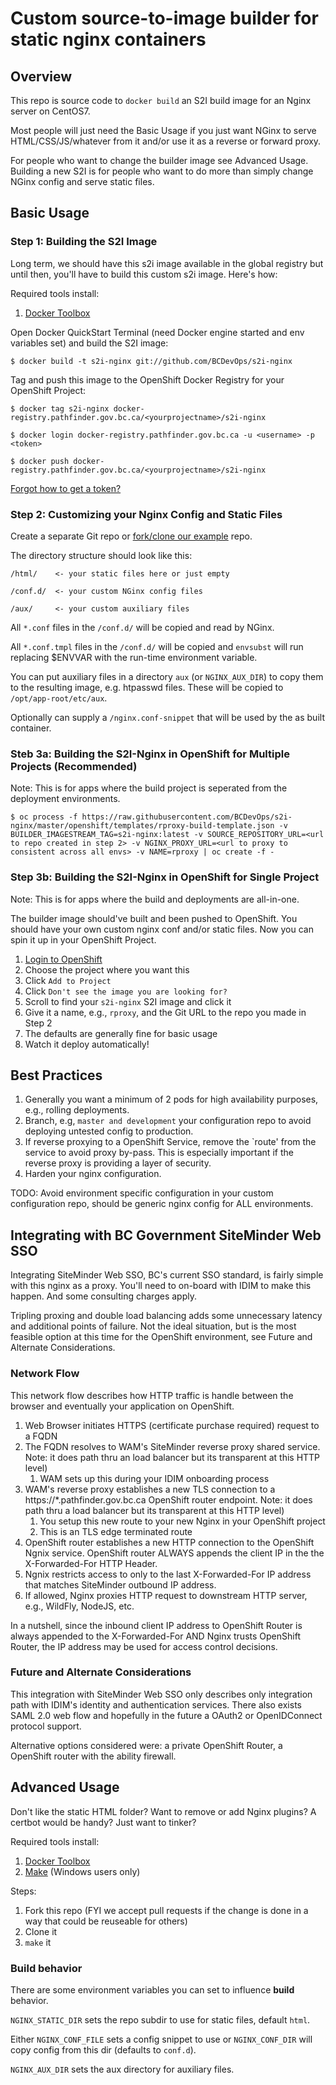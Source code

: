 # Custom source-to-image builder for static nginx containers

## Overview
This repo is source code to `docker build` an S2I build image for an Nginx server 
on CentOS7.  

Most people will just need the Basic Usage if you just want NGinx to serve 
HTML/CSS/JS/whatever from it and/or use it as a reverse or forward proxy.

For people who want to change the builder image see Advanced Usage.  Building a 
new S2I is for people who want to do more than simply change NGinx config and
serve static files.

## Basic Usage

### Step 1: Building the S2I Image

Long term, we should have this s2i image available in the global registry 
but until then, you'll have to build this custom s2i image.  Here's how:

Required tools install:

1. [Docker Toolbox](https://www.docker.com/products/docker-toolbox)

Open Docker QuickStart Terminal (need Docker engine started and env variables set) and
build the S2I image:

`$ docker build -t s2i-nginx git://github.com/BCDevOps/s2i-nginx`

Tag and push this image to the OpenShift Docker Registry for your OpenShift Project:

`$ docker tag s2i-nginx docker-registry.pathfinder.gov.bc.ca/<yourprojectname>/s2i-nginx`

`$ docker login docker-registry.pathfinder.gov.bc.ca -u <username> -p <token>`

`$ docker push docker-registry.pathfinder.gov.bc.ca/<yourprojectname>/s2i-nginx`

[Forgot how to get a token?](https://console.pathfinder.gov.bc.ca:8443/console/command-line)

### Step 2: Customizing your Nginx Config and Static Files

Create a separate Git repo or [fork/clone our example](https://github.com/BCDevOps/s2i-nginx-example) repo.

The directory structure should look like this:

`/html/    <- your static files here or just empty`

`/conf.d/  <- your custom NGinx config files`

`/aux/     <- your custom auxiliary files`

All `*.conf` files in the `/conf.d/` will be copied and read by NGinx.  

All `*.conf.tmpl` files in the `/conf.d/` will be copied and `envsubst` will run replacing $ENVVAR with the run-time environment variable.

You can put auxiliary files in a directory `aux` (or `NGINX_AUX_DIR`) to copy
them to the resulting image, e.g. htpasswd files.  These will be copied to `/opt/app-root/etc/aux`.

Optionally can supply a `/nginx.conf-snippet` that will be used by the as built container.

### Steb 3a: Building the S2I-Nginx in OpenShift for Multiple Projects (Recommended)
Note: This is for apps where the build project is seperated from the deployment environments.

`$ oc process -f https://raw.githubusercontent.com/BCDevOps/s2i-nginx/master/openshift/templates/rproxy-build-template.json -v BUILDER_IMAGESTREAM_TAG=s2i-nginx:latest -v SOURCE_REPOSITORY_URL=<url to repo created in step 2> -v NGINX_PROXY_URL=<url to proxy to consistent across all envs> -v NAME=rproxy | oc create -f -`

### Step 3b: Building the S2I-Nginx in OpenShift for Single Project
Note: This is for apps where the build and deployments are all-in-one.

The builder image should've built and been pushed to OpenShift.  You should have your own custom nginx conf and/or static files.  Now you can spin it up in your OpenShift Project.

1. [Login to OpenShift](https://console.pathfinder.gov.bc.ca:8443/console/)
2. Choose the project where you want this
3. Click `Add to Project`
4. Click `Don't see the image you are looking for?`
5. Scroll to find your `s2i-nginx` S2I image and click it
6. Give it a name, e.g., `rproxy`, and the Git URL to the repo you made in Step 2
7. The defaults are generally fine for basic usage
8. Watch it deploy automatically!

## Best Practices

1. Generally you want a minimum of 2 pods for high availability purposes, e.g., rolling deployments.
2. Branch, e.g, `master and development` your configuration repo to avoid deploying untested config to production.  
3. If reverse proxying to a OpenShift Service, remove the `route' from the service to avoid proxy by-pass.  This is especially important if the reverse proxy is providing a layer of security.
4. Harden your nginx configuration.   

TODO: Avoid environment specific configuration in your custom configuration repo, should be generic nginx config for ALL environments.

## Integrating with BC Government SiteMinder Web SSO

Integrating SiteMinder Web SSO, BC's current SSO standard, is fairly simple with this nginx as a proxy.  You'll need to on-board with IDIM to make this happen.  And some consulting charges apply.  

Tripling proxing and double load balancing adds some unnecessary latency and additional points of failure.  Not the ideal situation, but is the most feasible option at this time for the OpenShift environment, see Future and Alternate Considerations.  

### Network Flow  

This network flow describes how HTTP traffic is handle between the browser and eventually
your application on OpenShift.

1. Web Browser initiates HTTPS (certificate purchase required) request to a FQDN 
2. The FQDN resolves to WAM's SiteMinder reverse proxy shared service.  Note: it does path thru an load balancer but its  transparent at this HTTP level)
	1. WAM sets up this during your IDIM onboarding process
3. WAM's reverse proxy establishes a new TLS connection to a https://*.pathfinder.gov.bc.ca OpenShift router endpoint.  Note: it does path thru a load balancer but its  transparent at this HTTP level)
	1. You setup this new route to your new Nginx in your OpenShift project
	2. This is an TLS edge terminated route
4. OpenShift router establishes a new HTTP connection to the OpenShift Ngnix service. OpenShift router ALWAYS appends the client IP in the the X-Forwarded-For HTTP Header.
5. Ngnix restricts access to only to the last X-Forwarded-For IP address that matches SiteMinder outbound IP address.
6. If allowed, Nginx proxies HTTP request to downstream HTTP server, e.g., WildFly, NodeJS, etc.

In a nutshell, since the inbound client IP address to OpenShift Router is always appended to the X-Forwarded-For AND Nginx trusts OpenShift Router, the IP address may be used for access control decisions. 

### Future and Alternate Considerations

This integration with SiteMinder Web SSO only describes only integration path with IDIM's identity and authentication services.  There also exists SAML 2.0 web flow and hopefully in the future a OAuth2 or OpenIDConnect protocol support.  

Alternative options considered were: a private OpenShift Router, a OpenShift router with the ability firewall. 
  

## Advanced Usage

Don't like the static HTML folder?  Want to remove or add Nginx plugins?  A certbot would be handy? Just want to tinker? 

Required tools install:

1. [Docker Toolbox](https://www.docker.com/products/docker-toolbox)
2. [Make](http://gnuwin32.sourceforge.net/packages/make.htm) (Windows users only)

Steps:

1. Fork this repo (FYI we accept pull requests if the change is done in a way that could be reuseable for others)
2. Clone it
3. `make` it


### Build behavior
There are some environment variables you can set to influence **build** behavior.

`NGINX_STATIC_DIR` sets the repo subdir to use for static files, default
`html`.

Either `NGINX_CONF_FILE` sets a config snippet to use or `NGINX_CONF_DIR`
will copy config from this dir (defaults to `conf.d`).

`NGINX_AUX_DIR` sets the aux directory for auxiliary files.

